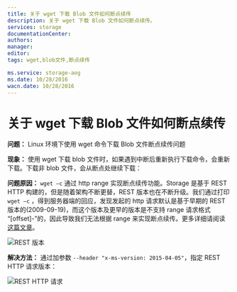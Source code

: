 ```yaml
---
title: 关于 wget 下载 Blob 文件如何断点续传
description: 关于 wget 下载 Blob 文件如何断点续传。
services: storage
documentationCenter: 
authors: 
manager: 
editor: 
tags: wget,blob文件,断点续传

ms.service: storage-aog
ms.date: 10/28/2016
wacn.date: 10/28/2016
---
```


# 关于 wget 下载 Blob 文件如何断点续传 #

**问题：**
Linux 环境下使用 wget 命令下载 Blob 文件断点续传问题

**现象：**
使用 wget 下载 blob 文件时，如果遇到中断后重新执行下载命令，会重新下载。下载非 blob 文件，会从断点处继续下载：

**问题原因：** 
`wget –c` 通过 http range 实现断点续传功能。Storage  是基于 REST HTTP 构建的，但是随着架构不断更替，REST 版本也在不断升级。我们通过打印 `wget –c` ，得到服务器端的回应，发现发起的 http 请求默认是基于早期的 REST 版本的(2009-09-19)，而这个版本及更早的版本是不支持 range 请求格式 “[offset]-”的，因此导致我们无法根据 range 来实现断点续传。更多详细请阅读[这篇文章](https://msdn.microsoft.com/zh-cn/library/dd894041.aspx "https://msdn.microsoft.com/zh-cn/library/dd894041.aspx")。 

![REST 版本](./media/aog-storage-blob-wget-download-offset/wget-rest-version.png "REST 版本")

**解决方法：**
通过加参数 `--header "x-ms-version: 2015-04-05"`，指定 REST HTTP 请求版本：

![REST HTTP 请求](./media/aog-storage-blob-wget-download-offset/wget-rest-http-request.png "REST HTTP 请求")